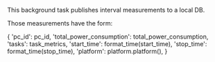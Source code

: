 This background task publishes interval measurements to a local DB.

Those measurements have the form:

{
    'pc_id': pc_id,
    'total_power_consumption': total_power_consumption,
    'tasks': task_metrics,
    'start_time': format_time(start_time),
    'stop_time': format_time(stop_time),
    'platform': platform.platform(),
}